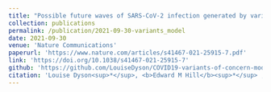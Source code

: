 ```yaml
---
title: "Possible future waves of SARS-CoV-2 infection generated by variants of concern with a range of characteristics"
collection: publications
permalink: /publication/2021-09-30-variants_model
date: 2021-09-30
venue: 'Nature Communications'
paperurl: 'https://www.nature.com/articles/s41467-021-25915-7.pdf'
link: 'https://doi.org/10.1038/s41467-021-25915-7'
github: 'https://github.com/LouiseDyson/COVID19-variants-of-concern-modelling-paper'
citation: 'Louise Dyson<sup>*</sup>, <b>Edward M Hill</b><sup>*</sup> , Sam Moore, Jacob Curran-Sebastian, Michael J Tildesley, Katrina A Lythgoe, Thomas House, Lorenzo Pellis, Matt J Keeling. (2021). &quot;Possible future waves of SARS-CoV-2 infection generated by variants of concern with a range of characteristics.&quot; <i>Nature Communications</i> <b>12</b>: 5730. doi:10.1038/s41467-021-25915-7.'
---
```


